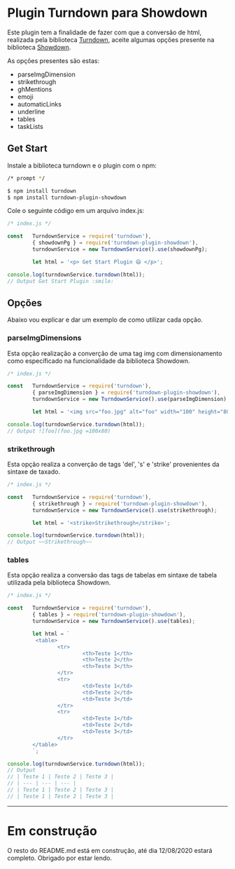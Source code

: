 # Plugin Turndown para Showdown

Este plugin tem a finalidade de fazer com que a conversão de html, realizada pela biblioteca [Turndown][1], aceite algumas opções presente na biblioteca [Showdown][2].

[1]: https://github.com/domchristie/turndown "Turndown"
[2]: https://github.com/showdownjs/showdown "Showdown"

As opções presentes são estas:

- parseImgDimension
- strikethrough
- ghMentions
- emoji
- automaticLinks
- underline
- tables
- taskLists

## Get Start

Instale a biblioteca turndown e o plugin com o npm:
```bash
/* prompt */

$ npm install turndown
$ npm install turndown-plugin-showdown
```

Cole o seguinte código em um arquivo index.js:
```javascript
/* index.js */

const   TurndownService = require('turndown'),
        { showdownPg } = require('turndown-plugin-showdown'),
        turndownService = new TurndownService().use(showdownPg);

        let html = '<p> Get Start Plugin 😄 </p>';

console.log(turndownService.turndown(html));
// Output Get Start Plugin :smile:
```


## Opções

Abaixo vou explicar e dar um exemplo de como utilizar cada opção.

### parseImgDimensions

Esta opção realização a converção de uma tag img com dimensionamento como específicado na funcionalidade da biblioteca Showdown.

```javascript
/* index.js */

const   TurndownService = require('turndown'),
        { parseImgDimension } = require('turndown-plugin-showdown'),
        turndownService = new TurndownService().use(parseImgDimension);

        let html = '<img src="foo.jpg" alt="foo" width="100" height="80" />';

console.log(turndownService.turndown(html));
// Output ![foo](foo.jpg =100x80)
```

### strikethrough

Esta opção realiza a converção de tags 'del', 's' e 'strike' provenientes da sintaxe de taxado.

```javascript
/* index.js */

const   TurndownService = require('turndown'),
        { strikethrough } = require('turndown-plugin-showdown'),
        turndownService = new TurndownService().use(strikethrough);

        let html = '<strike>Strikethrough</strike>';

console.log(turndownService.turndown(html));
// Output ~~Strikethrough~~
```

### tables

Esta opção realiza a conversão das tags de tabelas em sintaxe de tabela utilizada pela biblioteca Showdown.

```javascript
/* index.js */

const   TurndownService = require('turndown'),
        { tables } = require('turndown-plugin-showdown'),
        turndownService = new TurndownService().use(tables);

        let html = `
         <table>
                <tr>
                        <th>Teste 1</th>
                        <th>Teste 2</th>
                        <th>Teste 3</th>
                </tr>
                <tr>
                        <td>Teste 1</td>
                        <td>Teste 2</td>
                        <td>Teste 3</td>
                </tr>
                <tr>
                        <td>Teste 1</td>
                        <td>Teste 2</td>
                        <td>Teste 3</td>
                </tr>
        </table>
        `;

console.log(turndownService.turndown(html));
// Output
// | Teste 1 | Teste 2 | Teste 3 |
// | --- | --- | --- |
// | Teste 1 | Teste 2 | Teste 3 |
// | Teste 1 | Teste 2 | Teste 3 |
```

_________________________
# Em construção

O resto do README.md está em construção, até dia 12/08/2020 estará completo. Obrigado por estar lendo.